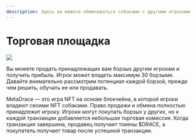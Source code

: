 ```yaml
---
description: Здесь вы можете обмениваться собаками с другими игроками
---
```


# Торговая площадка

![](https://4238017843-files.gitbook.io/\~/files/v0/b/gitbook-x-prod.appspot.com/o/spaces%2FPbwgTbvZ3tsC1k70SPM7%2Fuploads%2FjQ8JoMUGwG6R7QhvHYWY%2FMarketPlace.png?alt=media\&token=6059bed9-624d-4881-9b04-ea9c967bdb68)

Вы можете продать принадлежащих вам борзых другим игрокам и получить прибыль. Игрок может владеть максимум 30 борзыми. Давайте внимательно рассмотрим потенциал каждой борзой, прежде чем решить, обучать ее или продавать.

MetaDrace — это игра NFT на основе блокчейна, в которой игроки владеют своими NFT собаками. Право продажи и обмена полностью принадлежит игроку. Игроки могут покупать борзых у других, но к каждой транзакции добавляется небольшая торговая комиссия. Когда транзакция завершена, продавец получает токены $DRACE, а покупатель получает товар после успешной транзакции.
